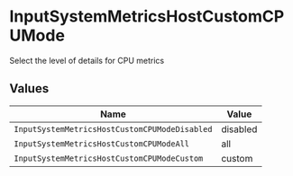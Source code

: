 # InputSystemMetricsHostCustomCPUMode

Select the level of details for CPU metrics


## Values

| Name                                          | Value                                         |
| --------------------------------------------- | --------------------------------------------- |
| `InputSystemMetricsHostCustomCPUModeDisabled` | disabled                                      |
| `InputSystemMetricsHostCustomCPUModeAll`      | all                                           |
| `InputSystemMetricsHostCustomCPUModeCustom`   | custom                                        |